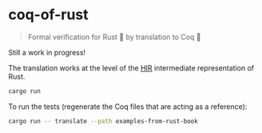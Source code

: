 # coq-of-rust

> Formal verification for Rust 🦀 by translation to Coq 🐓

Still a work in progress!

The translation works at the level of the [HIR](https://rustc-dev-guide.rust-lang.org/hir.html) intermediate representation of Rust.

```sh
cargo run
```

To run the tests (regenerate the Coq files that are acting as a reference):

```sh
cargo run -- translate --path examples-from-rust-book
```
